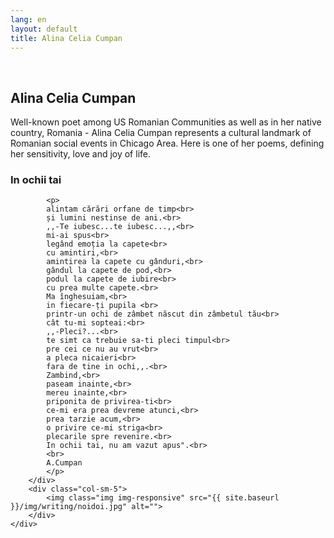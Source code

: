```yaml
---
lang: en
layout: default
title: Alina Celia Cumpan
---
```


<br>
<div class="container">
    <h2>Alina Celia Cumpan</h2>
    <div class="row">
        <div class="col-sm-6">
            <p> Well-known poet among US Romanian Communities as well as in her native country, Romania - Alina Celia Cumpan represents a cultural landmark of Romanian social events in Chicago Area. Here is one of her poems, defining her sensitivity, love and joy of life.</p>
        </div>
    </div>
    <h3>In ochii tai</h3>
    <div class="row">
        <div class="col-sm-5">
           
            <p>
            alintam cărări orfane de timp<br>
            și lumini nestinse de ani.<br>
            ,,-Te iubesc...te iubesc...,,<br>
            mi-ai spus<br>
            legând emoția la capete<br>
            cu amintiri,<br>
            amintirea la capete cu gânduri,<br>
            gândul la capete de pod,<br>
            podul la capete de iubire<br>
            cu prea multe capete.<br>
            Ma înghesuiam,<br>
            in fiecare-ți pupila <br>
            printr-un ochi de zâmbet născut din zâmbetul tău<br>
            cât tu-mi sopteai:<br>
            ,,-Pleci?...<br>
            te simt ca trebuie sa-ti pleci timpul<br>
            pre cei ce nu au vrut<br>
            a pleca nicaieri<br>
            fara de tine in ochi,,.<br>
            Zambind,<br>
            paseam inainte,<br>
            mereu inainte,<br>
            priponita de privirea-ti<br>
            ce-mi era prea devreme atunci,<br>
            prea tarzie acum,<br>
            o privire ce-mi striga<br>
            plecarile spre revenire.<br>
            In ochii tai, nu am vazut apus".<br>
            <br>
            A.Cumpan
            </p>
        </div>
        <div class="col-sm-5">
            <img class="img img-responsive" src="{{ site.baseurl }}/img/writing/noidoi.jpg" alt="">
        </div> 
    </div>
</div>
<br>